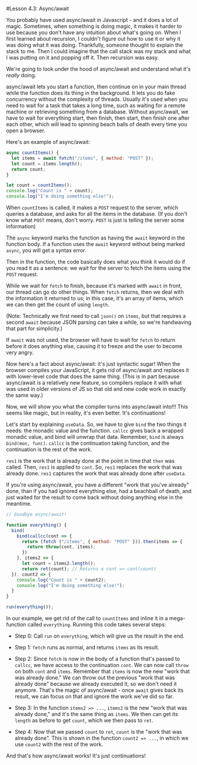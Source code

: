 #Lesson 4.3: Async/await

You probably have used async/await in Javascript - and it does a lot of magic.  Sometimes, when something is doing magic, it makes it harder to use because you don't have any intuition about what's going on. When I first learned about recursion, I couldn't figure out how to use it or why it was doing what it was doing. Thankfully, someone thought to explain the stack to me. Then I could imagine that the call stack was my stack and what I was putting on it and popping off it. Then recursion was easy.

We're going to look under the hood of async/await and understand what it's _really_ doing.

async/await lets you start a function, then continue on in your main thread while the function does its thing in the background. It lets you do fake concurrency without the complexity of threads. Usually it's used when you need to wait for a task that takes a long time, such as waiting for a remote machine or retrieving something from a database. Without async/await, we have to wait for everything start, then finish, then start, then finish one after each other, which will lead to spinning beach balls of death every time you open a browser.

Here's an example of async/await:

```javascript
async countItems() {
  let items = await fetch("/items", { method: "POST" });
  let count = items.length();
  return count;
}

let count = countItems();
console.log("Count is " + count);
console.log("I'm doing something else!");
```

When `countItems` is called, it makes a `POST` request to the server, which queries a database, and asks for all the items in the database. (If you don't know what `POST` means, don't worry.  `POST` is just is telling the server some information)

The `async` keyword marks the function as having the `await` keyword in the function body. If a function uses the `await` keyword without being marked `async`, you will get a syntax error.

Then in the function, the code basically does what you think it would do if you read it as a sentence: we wait for the server to fetch the items using the `POST` request.

While we wait for `fetch` to finish, because it's marked with `await` in front, our thread can go do other things. When `fetch` returns, then we deal with the information it returned to us; in this case, it's an array of items, which we can then get the count of using `length`.

(Note: Technically we first need to call `json()` on `items`, but that requires a second `await` because JSON parsing can take a while, so we're handwaving that part for simplicity.)

If `await` was not used, the browser will have to wait for `fetch` to return before it does anything else, causing it to freeze and the user to become very angry.

Now here's a fact about async/await: it's just syntactic sugar! When the browser compiles your JavaScript, it gets rid of async/await and replaces it with lower-level code that does the same thing. (This is in part because async/await is a relatively new feature, so compilers replace it with what was used in older versions of JS so that old and new code work in exactly the same way.)

Now, we will show you what the compiler turns into async/await into!!! This seems like magic, but in reality, it's even better. It's continuations!

Let's start by explaining `useData`. So, we have to give `bind` the two things it needs: the monadic value and the function. `callcc` gives back a wrapped monadic value, and bind will unwrap that data. Remember, `bind` is always `bind(mon, func)`. `callcc` is the continuation taking function, and the continuation is the rest of the work.

`res1` is the work that is already done at the point in time that `then` was called. Then, `res1` is applied to `cont`. So, `res1` replaces the work that was already done. `res1` captures the work that was already done after `useData`.

If you're using async/await, you have a different "work that you've already" done, than if you had ignored everything else, had a beachball of death, and just waited for the result to come back without doing anything else in the meantime. 

```javascript
// Goodbye async/await!

function everything() {
  bind(
    bind(callcc(cont => {
      return (fetch ("/items", { method: "POST" })).then(items => {
        return throw(cont, items);
      })
    }, items2 => {
      let count = items2.length();
      return ret(count); // Returns a cont => cont(count)
  }), count2 => {
    console.log("Count is " + count2);
    console.log("I'm doing something else!");
  }
}

run(everything());
```

In our example, we get rid of the call to `countItems` and inline it in a mega-function called `everything`. Running this code takes several steps:

- Step 0: Call `run` on `everything`, which will give us the result in the end.

- Step 1: `fetch` runs as normal, and returns `items` as its result.

- Step 2: Since `fetch` is now in the body of a function that's passed to `callcc`, we have access to the continuation `cont`. We can now call `throw` on both `cont` and `items`. Remember that `items` is now the new "work that was already done." We can throw out the previous "work that was already done" because we already executed it, so we don't need it anymore. That's the magic of async/await - once `await` gives back its result, we can focus on that and ignore the work we've did so far.

- Step 3: In the function `items2 => ...`, `items2` is the new "work that was already done," and it's the same thing as `items`. We then can get its `length` as before to get `count`, which we then pass to `ret`.

- Step 4: Now that we passed `count` to `ret`, `count` is the "work that was already done". This is shown in the function `count2 => ...`, in which we use `count2` with the rest of the work.

And that's how async/await works! It's just continuations!